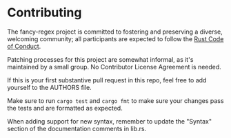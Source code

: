# Contributing

The fancy-regex project is committed to fostering and preserving a
diverse, welcoming community; all participants are expected to
follow the [Rust Code of Conduct](https://www.rust-lang.org/en-US/conduct.html).

Patching processes for this project are somewhat informal, as it's
maintained by a small group. No Contributor License Agreement is needed.

If this is your first substantive pull request in this repo, feel free
to add yourself to the AUTHORS file.

Make sure to run `cargo test` and `cargo fmt` to make sure your changes
pass the tests and are formatted as expected.

When adding support for new syntax, remember to update the "Syntax"
section of the documentation comments in lib.rs.

